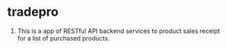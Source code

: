 # tradepro

1. This is a app of RESTful API backend services to product sales receipt for a list of purchased products.

